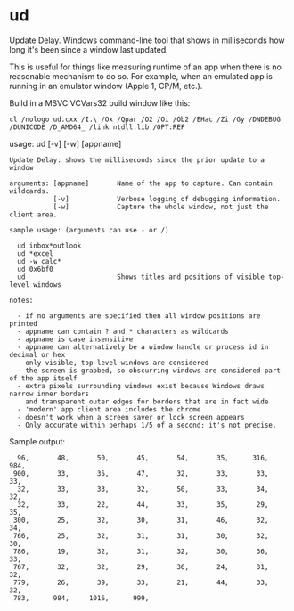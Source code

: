 # ud
Update Delay. Windows command-line tool that shows in milliseconds how long it's been since a window last updated.

This is useful for things like measuring runtime of an app when there is no reasonable mechanism to do so. For
example, when an emulated app is running in an emulator window (Apple 1, CP/M, etc.).

Build in a MSVC VCVars32 build window like this:

    cl /nologo ud.cxx /I.\ /Ox /Qpar /O2 /Oi /Ob2 /EHac /Zi /Gy /DNDEBUG /DUNICODE /D_AMD64_ /link ntdll.lib /OPT:REF
    
usage: ud [-v] [-w] [appname]

    Update Delay: shows the milliseconds since the prior update to a window
  
    arguments: [appname]       Name of the app to capture. Can contain wildcards.
               [-v]            Verbose logging of debugging information.
               [-w]            Capture the whole window, not just the client area.
             
    sample usage: (arguments can use - or /)
  
      ud inbox*outlook
      ud *excel
      ud -w calc*
      ud 0x6bf0
      ud                       Shows titles and positions of visible top-level windows
    
    notes:
  
      - if no arguments are specified then all window positions are printed
      - appname can contain ? and * characters as wildcards
      - appname is case insensitive
      - appname can alternatively be a window handle or process id in decimal or hex
      - only visible, top-level windows are considered
      - the screen is grabbed, so obscurring windows are considered part of the app itself
      - extra pixels surrounding windows exist because Windows draws narrow inner borders
        and transparent outer edges for borders that are in fact wide
      - 'modern' app client area includes the chrome
      - doesn't work when a screen saver or lock screen appears
      - Only accurate within perhaps 1/5 of a second; it's not precise.
      
Sample output:

      96,       48,       50,       45,       54,       35,      316,      984,
     900,       33,       35,       47,       32,       33,       33,       33,
      32,       33,       33,       32,       50,       33,       34,       32,
      32,       33,       22,       44,       33,       35,       29,       35,
     300,       25,       32,       30,       31,       46,       32,       34,
     766,       25,       32,       31,       31,       30,       32,       30,
     786,       19,       32,       31,       32,       30,       36,       33,
     767,       32,       32,       29,       36,       24,       31,       32,
     779,       26,       39,       33,       21,       44,       33,       32,
     783,      984,     1016,      999,
